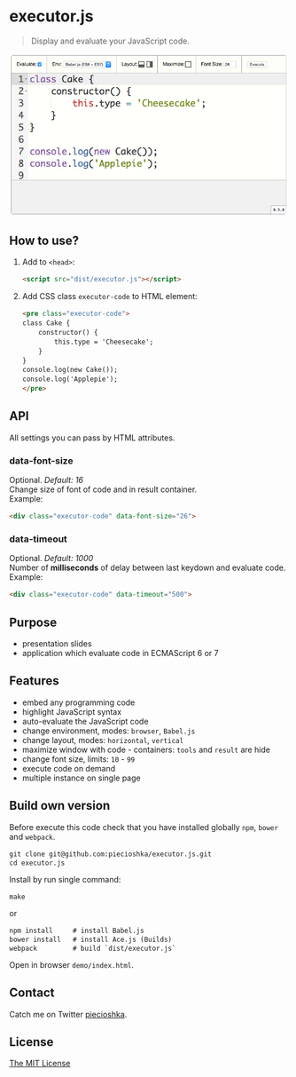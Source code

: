 # executor.js

> Display and evaluate your JavaScript code.

![executor](./demo/images/screen.jpg)

## How to use?

1. Add to `<head>`:

    ```html
    <script src="dist/executor.js"></script>
    ```

2. Add CSS class `executor-code` to HTML element:

    ```html
    <pre class="executor-code">
    class Cake {
        constructor() {
            this.type = 'Cheesecake';
        }
    }
    console.log(new Cake());
    console.log('Applepie');
    </pre>
    ```

## API

All settings you can pass by HTML attributes.

### data-font-size

Optional. *Default: 16*<br />
Change size of font of code and in result container.<br />
Example:

```html
<div class="executor-code" data-font-size="26">
```

### data-timeout

Optional. *Default: 1000*<br />
Number of **milliseconds** of delay between last keydown and evaluate code.<br />
Example:

```html
<div class="executor-code" data-timeout="500">
```

## Purpose

 - presentation slides
 - application which evaluate code in ECMAScript 6 or 7

## Features

 - embed any programming code
 - highlight JavaScript syntax
 - auto-evaluate the JavaScript code
 - change environment, modes: `browser`, `Babel.js`
 - change layout, modes: `horizontal`, `vertical`
 - maximize window with code - containers: `tools` and `result` are hide
 - change font size, limits: `10` - `99`
 - execute code on demand
 - multiple instance on single page

## Build own version

Before execute this code check that you have installed globally `npm`, `bower` and `webpack`.

```
git clone git@github.com:piecioshka/executor.js.git
cd executor.js
```

Install by run single command:

```
make
```

or

```
npm install     # install Babel.js
bower install   # install Ace.js (Builds)
webpack         # build `dist/executor.js`
```

Open in browser `demo/index.html`.

## Contact

Catch me on Twitter [piecioshka](http://twitter.com/piecioshka).

## License

[The MIT License](http://piecioshka.mit-license.org)
